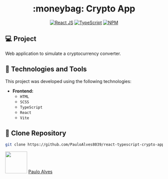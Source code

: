 <h1 align="center">:moneybag: Crypto App</h1>

<p align="center">
  <a href="https://react.dev/"><img alt="React JS" src="https://img.shields.io/badge/React-20232A?style=for-the-badge&logo=react&logoColor=61DAFB" /></a>
  <a href="https://www.typescriptlang.org/"><img alt="TypeScript" src="https://img.shields.io/badge/typescript-%23007ACC.svg?style=for-the-badge&logo=typescript&logoColor=white" /></a>
  <a href="https://www.npmjs.com/"><img alt="NPM" src="https://img.shields.io/badge/NPM-%23CB3837.svg?style=for-the-badge&logo=npm&logoColor=white" /></a>
</p>

## :computer: Project

Web application to simulate a cryptocurrency converter.

## 🚀 Technologies and Tools   

This project was developed using the following technologies: 

- **Frontend:**  
  - `HTML`
  - `SCSS`
  - `TypeScript`
  - `React`
  - `Vite`

## :floppy_disk: Clone Repository

```bash
git clone https://github.com/PauloAlves8039/react-typescript-crypto-app.git
```

<a href="https://github.com/PauloAlves8039"><img src="https://avatars.githubusercontent.com/u/57012714?v=4" width=70></a>
[Paulo Alves](https://github.com/PauloAlves8039)
